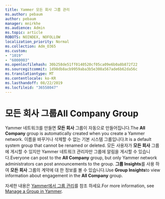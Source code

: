 ```yaml
---
title: Yammer 모든 회사 그룹 관리
ms.author: pebaum
author: pebaum
manager: mnirkhe
ms.audience: Admin
ms.topic: article
ROBOTS: NOINDEX, NOFOLLOW
localization_priority: Normal
ms.collection: Adm_O365
ms.custom:
- "1019"
- "6000003"
ms.openlocfilehash: 30b258de51ff0140520cf05ca09e6b0a8b872f22
ms.sourcegitcommit: 1d98db8acb9959aba3b5e308a567ade6b62da56c
ms.translationtype: MT
ms.contentlocale: ko-KR
ms.lasthandoff: 08/22/2019
ms.locfileid: "36558047"
---
```

# <a name="all-company-group"></a><span data-ttu-id="69eb4-102">모든 회사 그룹</span><span class="sxs-lookup"><span data-stu-id="69eb4-102">All Company Group</span></span>

<span data-ttu-id="69eb4-103">Yammer 네트워크를 만들면 **모든 회사** 그룹이 자동으로 만들어집니다.</span><span class="sxs-lookup"><span data-stu-id="69eb4-103">The **All Company** group is automatically created when you create a Yammer network.</span></span> <span data-ttu-id="69eb4-104">이름을 바꾸거나 삭제할 수 없는 기본 시스템 그룹입니다.</span><span class="sxs-lookup"><span data-stu-id="69eb4-104">It is a default system group that cannot be renamed or deleted.</span></span> <span data-ttu-id="69eb4-105">모든 사용자가 **모든 회사** 그룹에 게시할 수 있지만 Yammer 네트워크 관리자만 그룹에 알림을 게시할 수 있습니다.</span><span class="sxs-lookup"><span data-stu-id="69eb4-105">Everyone can post to the **All Company** group, but only Yammer network administrators can post announcements to the group.</span></span> <span data-ttu-id="69eb4-106">**그룹 Insights**를 사용 하 여 **모든 회사** 그룹의 계약에 대 한 정보를 볼 수 있습니다.</span><span class="sxs-lookup"><span data-stu-id="69eb4-106">Use **Group Insights**to view information about engagement in the **All Company** group.</span></span>

<span data-ttu-id="69eb4-107">자세한 내용은 [Yammer에서 그룹 관리](https://support.office.com/article/Manage-a-group-in-Yammer-6e05c6d6-5548-4c88-89cd-e6757a514ef2)를 참조 하세요.</span><span class="sxs-lookup"><span data-stu-id="69eb4-107">For more information, see [Manage a Group in Yammer](https://support.office.com/article/Manage-a-group-in-Yammer-6e05c6d6-5548-4c88-89cd-e6757a514ef2).</span></span>
